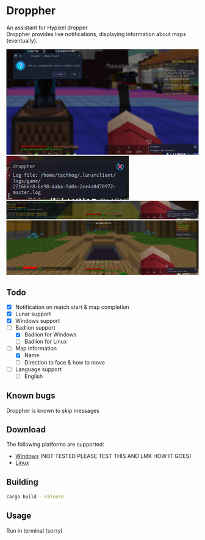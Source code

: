 # Droppher

An assistant for Hypixel dropper
<br>
Droppher provides live notifications, displaying information about maps (eventually).

![](assets/image1.png)
![](assets/image2.png)
![](assets/image3.png)
![](assets/image4.png)

## Todo

- [x] Notification on match start & map completion
- [x] Lunar support
- [x] Windows support
- [ ] Badlion support
    - [x] Badlion for Windows
    - [ ] Badlion for Linux
- [ ] Map information
    - [x] Name
    - [ ] Direction to face & how to move
- [ ] Language support
    - [ ] English

## Known bugs

Droppher is known to skip messages

## Download

The following platforms are supported:
<br>
- [Windows](https://github.com/TechHog8984/droppher/releases/download/v0.2.0/droppher.exe) (NOT TESTED PLEASE TEST THIS AND LMK HOW IT GOES)
- [Linux](https://github.com/TechHog8984/droppher/releases/download/v0.2.0/droppher)

## Building

```sh
cargo build --release
```

## Usage

Run in terminal (sorry)